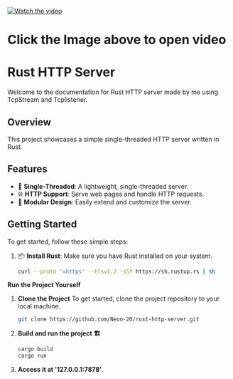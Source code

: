 
[![Watch the video](https://img.youtube.com/vi/Qf7aRSdWo1Q/0.jpg)](https://www.youtube.com/watch?v=Qf7aRSdWo1Q)

# **Click the Image above to open video**

# Rust HTTP Server

Welcome to the documentation for Rust HTTP server made by me using TcpStream and Tcplistener.

## Overview

This project showcases a simple single-threaded HTTP server written in Rust.

## Features

- 🚀 **Single-Threaded**: A lightweight, single-threaded server.
- 🌐 **HTTP Support**: Serve web pages and handle HTTP requests.
- 🧩 **Modular Design**: Easily extend and customize the server.

## Getting Started

To get started, follow these simple steps:

1. 📦 **Install Rust**: Make sure you have Rust installed on your system.

   ```sh
   curl --proto '=https' --tlsv1.2 -sSf https://sh.rustup.rs | sh
   
**Run the Project Yourself**
1. **Clone the Project**
   To get started, clone the project repository to your local machine.

   ```bash
   git clone https://github.com/Neon-20/rust-http-server.git
2. **Build and run the project 🏗️**
   ```sh
   cargo build
   cargo run
3. **Access it at '127.0.0.1:7878'**.


   




